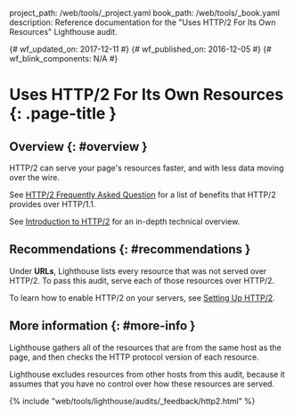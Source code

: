 project_path: /web/tools/_project.yaml
book_path: /web/tools/_book.yaml
description: Reference documentation for the "Uses HTTP/2 For Its Own Resources" Lighthouse audit.

{# wf_updated_on: 2017-12-11 #}
{# wf_published_on: 2016-12-05 #}
{# wf_blink_components: N/A #}

# Uses HTTP/2 For Its Own Resources  {: .page-title }

## Overview {: #overview }

HTTP/2 can serve your page's resources faster, and with less data moving over
the wire.

See [HTTP/2 Frequently Asked Question][faq] for a list of benefits that HTTP/2
provides over HTTP/1.1.

See [Introduction to HTTP/2][intro] for an in-depth technical overview.

[faq]: https://http2.github.io/faq/
[intro]: /web/fundamentals/performance/http2/

## Recommendations {: #recommendations }

Under **URLs**, Lighthouse lists every resource that was not served over HTTP/2.
To pass this audit, serve each of those resources over HTTP/2.

To learn how to enable HTTP/2 on your servers, see [Setting Up HTTP/2][setup].

[setup]: https://dassur.ma/things/h2setup/

## More information {: #more-info }

Lighthouse gathers all of the resources that are from the same host as the
page, and then checks the HTTP protocol version of each resource.

Lighthouse excludes resources from other hosts from this audit, because it
assumes that you have no control over how these resources are served.


{% include "web/tools/lighthouse/audits/_feedback/http2.html" %}
